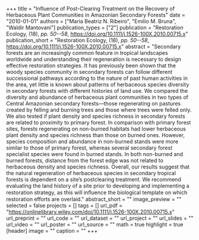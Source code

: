 +++
title = "Influence of Post-Clearing Treatment on the Recovery of Herbaceous Plant Communities in Amazonian Secondary Forests"
date = "2010-01-01"
authors = ["Maria Beatriz N. Ribeiro", "Emilio M. Bruna", "Waldir Mantovani"]
publication_types = ["2"]
publication = "Restoration Ecology, (18), _pp. 50--58_, https://doi.org/10.1111/j.1526-100X.2010.00715.x"
publication_short = "Restoration Ecology, (18), _pp. 50--58_, https://doi.org/10.1111/j.1526-100X.2010.00715.x"
abstract = "Secondary forests are an increasingly common feature in tropical landscapes worldwide and understanding their regeneration is necessary to design effective restoration strategies. It has previously been shown that the woody species community in secondary forests can follow different successional pathways according to the nature of past human activities in the area, yet little is known about patterns of herbaceous species diversity in secondary forests with different histories of land use. We compared the diversity and abundance of herbaceous plant communities in two types of Central Amazonian secondary forests—those regenerating on pastures created by felling and burning trees and those where trees were felled only. We also tested if plant density and species richness in secondary forests are related to proximity to primary forest. In comparison with primary forest sites, forests regenerating on non-burned habitats had lower herbaceous plant density and species richness than those on burned ones. However, species composition and abundance in non-burned stands were more similar to those of primary forest, whereas several secondary forest specialist species were found in burned stands. In both non-burned and burned forests, distance from the forest edge was not related to herbaceous density and species richness. Overall, our results suggest that the natural regeneration of herbaceous species in secondary tropical forests is dependent on a site’s postclearing treatment. We recommend evaluating the land history of a site prior to developing and implementing a restoration strategy, as this will inﬂuence the biological template on which restoration efforts are overlaid."
abstract_short = ""
image_preview = ""
selected = false
projects = []
tags = []
url_pdf = "https://onlinelibrary.wiley.com/doi/10.1111/j.1526-100X.2010.00715.x"
url_preprint = ""
url_code = ""
url_dataset = ""
url_project = ""
url_slides = ""
url_video = ""
url_poster = ""
url_source = ""
math = true
highlight = true
[header]
image = ""
caption = ""
+++
